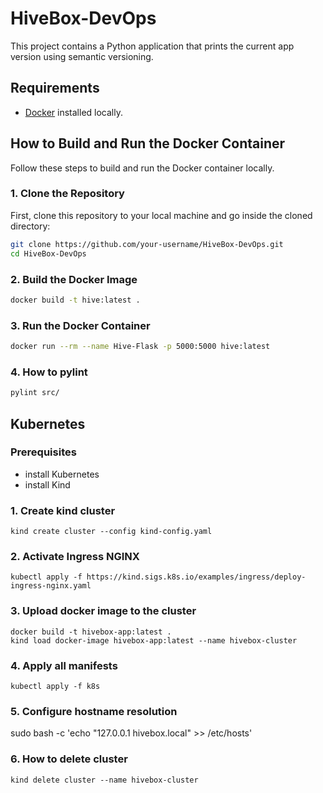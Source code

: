# HiveBox-DevOps

This project contains a Python application that prints the current app version using semantic versioning.

## Requirements

- [Docker](https://www.docker.com/products/docker-desktop) installed locally.

## How to Build and Run the Docker Container

Follow these steps to build and run the Docker container locally.

### 1. Clone the Repository

First, clone this repository to your local machine and go inside the cloned directory:

```bash
git clone https://github.com/your-username/HiveBox-DevOps.git
cd HiveBox-DevOps
```

### 2. Build the Docker Image
```bash 
docker build -t hive:latest .
```

### 3. Run the Docker Container
```bash
docker run --rm --name Hive-Flask -p 5000:5000 hive:latest
```

### 4. How to pylint
```bash
pylint src/
```

## Kubernetes

### Prerequisites
- install Kubernetes
- install Kind

### 1. Create kind cluster
```
kind create cluster --config kind-config.yaml
```
### 2. Activate Ingress NGINX
```
kubectl apply -f https://kind.sigs.k8s.io/examples/ingress/deploy-ingress-nginx.yaml
```

### 3. Upload docker image to the cluster
```
docker build -t hivebox-app:latest .
kind load docker-image hivebox-app:latest --name hivebox-cluster
```
### 4. Apply all manifests
```
kubectl apply -f k8s
```
### 5. Configure hostname resolution
sudo bash -c 'echo "127.0.0.1 hivebox.local" >> /etc/hosts'

### 6. How to delete cluster
```
kind delete cluster --name hivebox-cluster
```